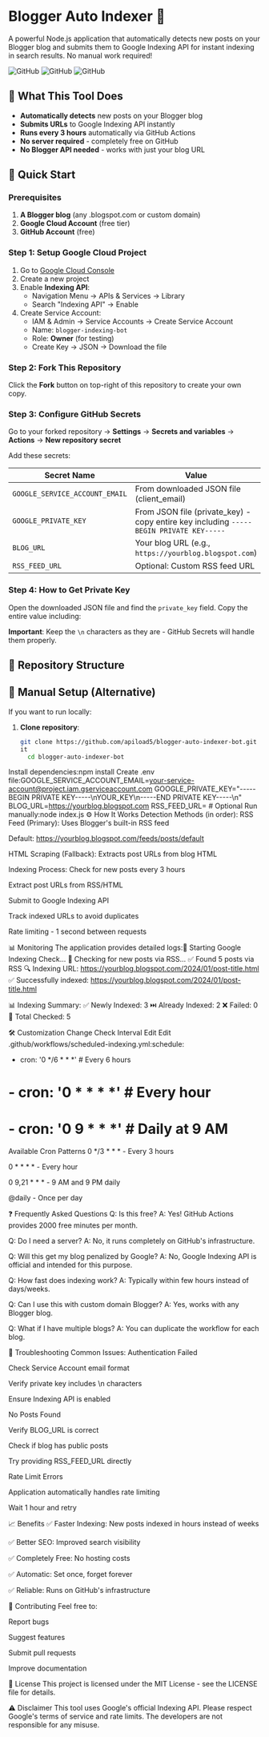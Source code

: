 # Blogger Auto Indexer 🤖

A powerful Node.js application that automatically detects new posts on your Blogger blog and submits them to Google Indexing API for instant indexing in search results. No manual work required!

![GitHub](https://img.shields.io/badge/Node.js-18+-green)
![GitHub](https://img.shields.io/badge/Automated-Indexing-blue)
![GitHub](https://img.shields.io/badge/Free-Open_Source-success)

## 🌟 What This Tool Does

- **Automatically detects** new posts on your Blogger blog
- **Submits URLs** to Google Indexing API instantly
- **Runs every 3 hours** automatically via GitHub Actions
- **No server required** - completely free on GitHub
- **No Blogger API needed** - works with just your blog URL

## 🚀 Quick Start

### Prerequisites

1. **A Blogger blog** (any .blogspot.com or custom domain)
2. **Google Cloud Account** (free tier)
3. **GitHub Account** (free)

### Step 1: Setup Google Cloud Project

1. Go to [Google Cloud Console](https://console.cloud.google.com/)
2. Create a new project
3. Enable **Indexing API**:
   - Navigation Menu → APIs & Services → Library
   - Search "Indexing API" → Enable
4. Create Service Account:
   - IAM & Admin → Service Accounts → Create Service Account
   - Name: `blogger-indexing-bot`
   - Role: **Owner** (for testing)
   - Create Key → JSON → Download the file

### Step 2: Fork This Repository

Click the **Fork** button on top-right of this repository to create your own copy.

### Step 3: Configure GitHub Secrets

Go to your forked repository → **Settings** → **Secrets and variables** → **Actions** → **New repository secret**

Add these secrets:

| Secret Name | Value |
|-------------|-------|
| `GOOGLE_SERVICE_ACCOUNT_EMAIL` | From downloaded JSON file (client_email) |
| `GOOGLE_PRIVATE_KEY` | From JSON file (private_key) - copy entire key including `-----BEGIN PRIVATE KEY-----` |
| `BLOG_URL` | Your blog URL (e.g., `https://yourblog.blogspot.com`) |
| `RSS_FEED_URL` | Optional: Custom RSS feed URL |

### Step 4: How to Get Private Key

Open the downloaded JSON file and find the `private_key` field. Copy the entire value including:

**Important**: Keep the `\n` characters as they are - GitHub Secrets will handle them properly.

## 📁 Repository Structure

## 🔧 Manual Setup (Alternative)

If you want to run locally:

1. **Clone repository**:
   ```bash
   git clone https://github.com/apiload5/blogger-auto-indexer-bot.git
   it 
     cd blogger-auto-indexer-bot
   
 Install dependencies:npm install
 Create .env file:GOOGLE_SERVICE_ACCOUNT_EMAIL=your-service-account@project.iam.gserviceaccount.com
 GOOGLE_PRIVATE_KEY="-----BEGIN PRIVATE KEY-----\nYOUR_KEY\n-----END PRIVATE KEY-----\n"
 BLOG_URL=https://yourblog.blogspot.com
 RSS_FEED_URL=  # Optional
 Run manually:node index.js
⚙️ How It Works
Detection Methods (in order):
RSS Feed (Primary): Uses Blogger's built-in RSS feed

Default: https://yourblog.blogspot.com/feeds/posts/default

HTML Scraping (Fallback): Extracts post URLs from blog HTML

Indexing Process:
Check for new posts every 3 hours

Extract post URLs from RSS/HTML

Submit to Google Indexing API

Track indexed URLs to avoid duplicates

Rate limiting - 1 second between requests

📊 Monitoring
The application provides detailed logs:🚀 Starting Google Indexing Check...
📝 Checking for new posts via RSS...
✅ Found 5 posts via RSS
🔍 Indexing URL: https://yourblog.blogspot.com/2024/01/post-title.html
✅ Successfully indexed: https://yourblog.blogspot.com/2024/01/post-title.html

📊 Indexing Summary:
✅ Newly Indexed: 3
⏭️ Already Indexed: 2
❌ Failed: 0
📝 Total Checked: 5

🛠️ Customization
Change Check Interval
Edit
Edit .github/workflows/scheduled-indexing.yml:schedule:
  - cron: '0 */6 * * *'  # Every 6 hours
  # - cron: '0 * * * *'   # Every hour
  # - cron: '0 9 * * *'   # Daily at 9 AM
  Available Cron Patterns
0 */3 * * * - Every 3 hours

0 * * * * - Every hour

0 9,21 * * * - 9 AM and 9 PM daily

@daily - Once per day


❓ Frequently Asked Questions
Q: Is this free?
A: Yes! GitHub Actions provides 2000 free minutes per month.

Q: Do I need a server?
A: No, it runs completely on GitHub's infrastructure.

Q: Will this get my blog penalized by Google?
A: No, Google Indexing API is official and intended for this purpose.

Q: How fast does indexing work?
A: Typically within few hours instead of days/weeks.

Q: Can I use this with custom domain Blogger?
A: Yes, works with any Blogger blog.

Q: What if I have multiple blogs?
A: You can duplicate the workflow for each blog.

🐛 Troubleshooting
Common Issues:
Authentication Failed

Check Service Account email format

Verify private key includes \n characters

Ensure Indexing API is enabled

No Posts Found

Verify BLOG_URL is correct

Check if blog has public posts

Try providing RSS_FEED_URL directly

Rate Limit Errors

Application automatically handles rate limiting

Wait 1 hour and retry

📈 Benefits
✅ Faster Indexing: New posts indexed in hours instead of weeks

✅ Better SEO: Improved search visibility

✅ Completely Free: No hosting costs

✅ Automatic: Set once, forget forever

✅ Reliable: Runs on GitHub's infrastructure

🤝 Contributing
Feel free to:

Report bugs

Suggest features

Submit pull requests

Improve documentation

📄 License
This project is licensed under the MIT License - see the LICENSE file for details.

⚠️ Disclaimer
This tool uses Google's official Indexing API. Please respect Google's terms of service and rate limits. The developers are not responsible for any misuse.


   
   

